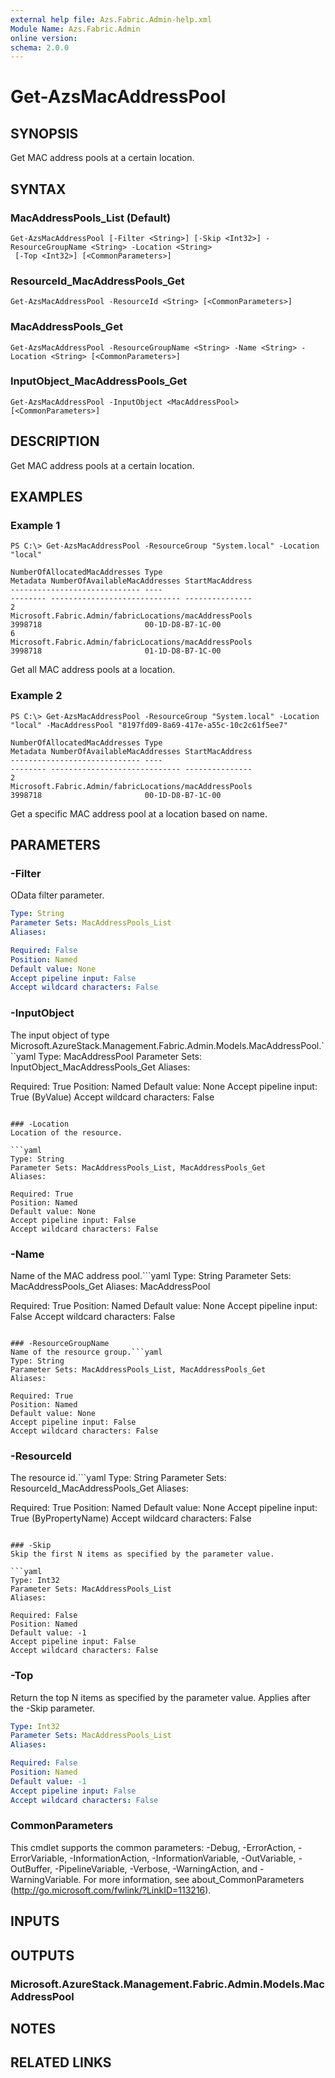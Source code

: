 ```yaml
---
external help file: Azs.Fabric.Admin-help.xml
Module Name: Azs.Fabric.Admin
online version: 
schema: 2.0.0
---
```


# Get-AzsMacAddressPool

## SYNOPSIS
Get MAC address pools at a certain location.

## SYNTAX

### MacAddressPools_List (Default)
```
Get-AzsMacAddressPool [-Filter <String>] [-Skip <Int32>] -ResourceGroupName <String> -Location <String>
 [-Top <Int32>] [<CommonParameters>]
```

### ResourceId_MacAddressPools_Get
```
Get-AzsMacAddressPool -ResourceId <String> [<CommonParameters>]
```

### MacAddressPools_Get
```
Get-AzsMacAddressPool -ResourceGroupName <String> -Name <String> -Location <String> [<CommonParameters>]
```

### InputObject_MacAddressPools_Get
```
Get-AzsMacAddressPool -InputObject <MacAddressPool> [<CommonParameters>]
```

## DESCRIPTION
Get MAC address pools at a certain location.

## EXAMPLES

### Example 1
```
PS C:\> Get-AzsMacAddressPool -ResourceGroup "System.local" -Location "local"

NumberOfAllocatedMacAddresses Type                                                   Metadata NumberOfAvailableMacAddresses StartMacAddress
----------------------------- ----                                                   -------- ----------------------------- ---------------
2                             Microsoft.Fabric.Admin/fabricLocations/macAddressPools          3998718                       00-1D-D8-B7-1C-00
6                             Microsoft.Fabric.Admin/fabricLocations/macAddressPools          3998718                       01-1D-D8-B7-1C-00
```

Get all MAC address pools at a location.

### Example 2
```
PS C:\> Get-AzsMacAddressPool -ResourceGroup "System.local" -Location "local" -MacAddressPool "8197fd09-8a69-417e-a55c-10c2c61f5ee7"

NumberOfAllocatedMacAddresses Type                                                   Metadata NumberOfAvailableMacAddresses StartMacAddress
----------------------------- ----                                                   -------- ----------------------------- ---------------
2                             Microsoft.Fabric.Admin/fabricLocations/macAddressPools          3998718                       00-1D-D8-B7-1C-00
```

Get a specific MAC address pool at a location based on name.

## PARAMETERS

### -Filter
OData filter parameter.

```yaml
Type: String
Parameter Sets: MacAddressPools_List
Aliases: 

Required: False
Position: Named
Default value: None
Accept pipeline input: False
Accept wildcard characters: False
```

### -InputObject
The input object of type Microsoft.AzureStack.Management.Fabric.Admin.Models.MacAddressPool.```yaml
Type: MacAddressPool
Parameter Sets: InputObject_MacAddressPools_Get
Aliases: 

Required: True
Position: Named
Default value: None
Accept pipeline input: True (ByValue)
Accept wildcard characters: False
```

### -Location
Location of the resource.

```yaml
Type: String
Parameter Sets: MacAddressPools_List, MacAddressPools_Get
Aliases: 

Required: True
Position: Named
Default value: None
Accept pipeline input: False
Accept wildcard characters: False
```

### -Name
Name of the MAC address pool.```yaml
Type: String
Parameter Sets: MacAddressPools_Get
Aliases: MacAddressPool

Required: True
Position: Named
Default value: None
Accept pipeline input: False
Accept wildcard characters: False
```

### -ResourceGroupName
Name of the resource group.```yaml
Type: String
Parameter Sets: MacAddressPools_List, MacAddressPools_Get
Aliases: 

Required: True
Position: Named
Default value: None
Accept pipeline input: False
Accept wildcard characters: False
```

### -ResourceId
The resource id.```yaml
Type: String
Parameter Sets: ResourceId_MacAddressPools_Get
Aliases: 

Required: True
Position: Named
Default value: None
Accept pipeline input: True (ByPropertyName)
Accept wildcard characters: False
```

### -Skip
Skip the first N items as specified by the parameter value.

```yaml
Type: Int32
Parameter Sets: MacAddressPools_List
Aliases: 

Required: False
Position: Named
Default value: -1
Accept pipeline input: False
Accept wildcard characters: False
```

### -Top
Return the top N items as specified by the parameter value.
Applies after the -Skip parameter.

```yaml
Type: Int32
Parameter Sets: MacAddressPools_List
Aliases: 

Required: False
Position: Named
Default value: -1
Accept pipeline input: False
Accept wildcard characters: False
```

### CommonParameters
This cmdlet supports the common parameters: -Debug, -ErrorAction, -ErrorVariable, -InformationAction, -InformationVariable, -OutVariable, -OutBuffer, -PipelineVariable, -Verbose, -WarningAction, and -WarningVariable. For more information, see about_CommonParameters (http://go.microsoft.com/fwlink/?LinkID=113216).

## INPUTS

## OUTPUTS

### Microsoft.AzureStack.Management.Fabric.Admin.Models.MacAddressPool

## NOTES

## RELATED LINKS

